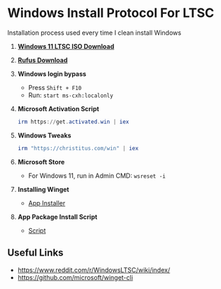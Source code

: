 # Windows Install Protocol For LTSC

Installation process used every time I clean install Windows

1. [**Windows 11 LTSC ISO Download**](https://massgrave.dev/windows_ltsc_links)
2. [**Rufus Download**](https://rufus.ie/en/)
3. **Windows login bypass**
   - Press `Shift + F10`
   - Run: `start ms-cxh:localonly`
4. **Microsoft Activation Script**

   ```powershell
   irm https://get.activated.win | iex
   ```

5. **Windows Tweaks**

   ```powershell
   irm "https://christitus.com/win" | iex
   ```

6. **Microsoft Store**
   - For Windows 11, run in Admin CMD: `wsreset -i`
7. **Installing Winget**

   - [App Installer](https://apps.microsoft.com/detail/9nblggh4nns1?hl=en-US&gl=CA)

8. **App Package Install Script**

   - [Script](App-Package-Script.md)

## Useful Links

- <https://www.reddit.com/r/WindowsLTSC/wiki/index/>
- <https://github.com/microsoft/winget-cli>